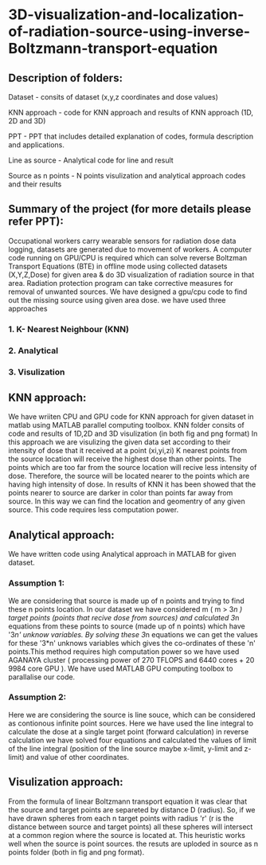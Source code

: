 # 3D-visualization-and-localization-of-radiation-source-using-inverse-Boltzmann-transport-equation

## Description of folders:

Dataset - consits of dataset (x,y,z coordinates and dose values)

KNN approach - code for KNN approach and results of KNN approach (1D, 2D and 3D)

PPT - PPT that includes detailed explanation of codes, formula description and applications.

Line as source - Analytical code for line and result

Source as n points - N points visulization and analytical approach codes and their results


## Summary of the project (for more details please refer PPT):

Occupational workers carry wearable sensors for radiation dose data logging, datasets are generated due to movement of workers. A computer code running on GPU/CPU is required which can solve reverse Boltzman Transport Equations (BTE) in offline mode using collected datasets (X,Y,Z,Dose) for given area &amp; do 3D visualization of radiation source in that area. Radiation protection program can take corrective measures for removal of unwanted sources.
We have designed a gpu/cpu code to find out the missing source using given area dose.
we have used three approaches
### 1. K- Nearest Neighbour (KNN) 
### 2. Analytical 
### 3. Visulization 

## KNN approach:
We have wriiten CPU and GPU  code for KNN approach for given dataset in matlab using MATLAB parallel computing toolbox.
KNN folder consits of code and results of 1D,2D and 3D visulization (in both fig and png format)
In this approach we are visulizing the given data set according to their intensity of dose that it received at a point (xi,yi,zi)
K nearest points from the source location will receive the highest dose than other points. The points which are too far from the source location will recive less intensity of dose. Therefore, the source will be located nearer to the points which are having high intensity of dose.
In results of KNN it has been showed that the points nearer to source are darker in color than points far away from source. In this way we can find the location and geomentry of any given source. This code requires less computation power.


## Analytical approach:
We have written code using  Analytical approach in MATLAB for given dataset.
### Assumption 1:
We are considering that source is made up of n points and trying to find these n points location.
In our dataset we have considered m (  m > 3*n ) target points (points that recive dose from sources) and calculated 3*n  equations from these points to source (made up of n points) which have '3*n' unknow variables. By solving these 3*n equations we can get the values for these '3*n' unknows variables which gives the co-ordinates of these 'n' points.This method requires high computation power so we have used AGANAYA cluster ( processing power of 270 TFLOPS and 6440 cores + 20 9984 core GPU ). We have used MATLAB GPU computing toolbox to parallalise our code.

### Assumption 2:
Here we are considering the source is line souce, which can be considered as contionous infinite point sources. Here we have used the line integral to calculate the dose at a single target point (forward calculation) in reverse calculation we have solved four equations and calculated the values of limit of the line integral (position of the line source maybe x-limit, y-limit and z-limit) and value of other coordinates.

## Visulization approach:
From the formula of linear Boltzmann transport equation it was clear that the source and target points are separeted by distance D (radius). So, if we have drawn spheres from each n target points with radius 'r' (r is the distance between source and target points) all these spheres will intersect at a common region where the source is located at. This heuristic works well when the source is point sources. the resuts are uploded in source as n points folder (both in fig and png format).
